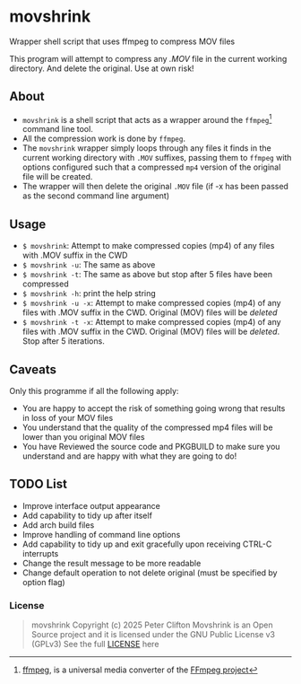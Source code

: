 # movshrink

Wrapper shell script that uses ffmpeg to compress MOV files

This program will attempt to compress any *.MOV* file in the current working directory.
And delete the original. Use at own risk!

## About

- `movshrink` is a shell script that acts as a wrapper around the `ffmpeg`[^1] command line tool.
- All the compression work is done by `ffmpeg`.
- The `movshrink` wrapper simply loops through any files it finds in the current working directory with `.MOV` suffixes, passing them to `ffmpeg` with options configured such that a compressed `mp4` version of the original file will be created.
- The wrapper will then delete the original `.MOV` file (if -x has been passed as the second command line argument)

## Usage

-  `$ movshrink`: Attempt to make compressed copies (mp4) of any files with .MOV suffix in the CWD
-  `$ movshrink -u`: The same as above
-  `$ movshrink -t`: The same as above but stop after 5 files have been compressed
-  `$ movshrink -h`: print the help string
-  `$ movshrink -u -x`: Attempt to make compressed copies (mp4) of any files with .MOV suffix in the CWD. Original (MOV) files will be *deleted*
-  `$ movshrink -t -x`: Attempt to make compressed copies (mp4) of any files with .MOV suffix in the CWD. Original (MOV) files will be *deleted*. Stop after 5 iterations.

## Caveats

Only this programme if all the following apply:

- You are happy to accept the risk of something going wrong that results in loss of your MOV files
- You understand that the quality of the compressed mp4 files will be lower than you original MOV files
- You have Reviewed the source code and PKGBUILD to make sure you understand and are happy with what they are going to do! 

## TODO List

- Improve interface output appearance
- Add capability to tidy up after itself
- Add arch build files
- Improve handling of command line options
- Add capability to tidy up and exit gracefully upon receiving CTRL-C interrupts
- Change the result message to be more readable
- Change default operation to not delete original (must be specified by option flag)

### License

> movshrink
> Copyright (c) 2025 Peter Clifton
> Movshrink is an Open Source project and it is licensed
> under the GNU Public License v3 (GPLv3)
> See the full [LICENSE](LICENSE) here

[^1]: [ffmpeg](https://ffmpeg.org/ffmpeg.html), is a universal media converter of the [FFmpeg project](https://ffmpeg.org/)

